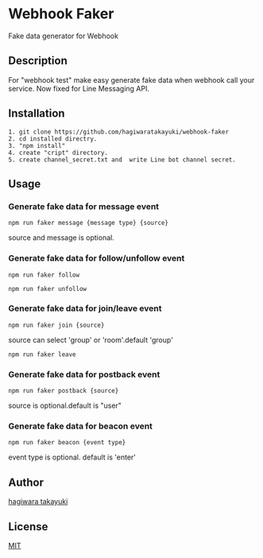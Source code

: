 # Webhook Faker

Fake data generator for Webhook

## Description

For "webhook test" make easy generate fake data when webhook call your service.
Now fixed for Line Messaging API.

## Installation

    1. git clone https://github.com/hagiwaratakayuki/webhook-faker
    2. cd installed directry.
    3. "npm install"
    4. create "cript" directory.
    5. create channel_secret.txt and  write Line bot channel secret.

## Usage

### Generate fake data for message event

```
npm run faker message {message type} {source}
```

source and message is optional.

### Generate fake data for follow/unfollow event

```
npm run faker follow
```

```
npm run faker unfollow
```

### Generate fake data for join/leave event

```
npm run faker join {source}
```

source can select 'group' or 'room'.default 'group'

```
npm run faker leave
```

### Generate fake data for postback event

```
npm run faker postback {source}
```
source is optional.default is "user"

### Generate fake data for beacon event

```
npm run faker beacon {event type}
```

event type is optional. default is 'enter'

## Author

[hagiwara takayuki](hagiwaratakayuki+webhookfaker@gmail.com)

## License

[MIT](http://b4b4r07.mit-license.org)
